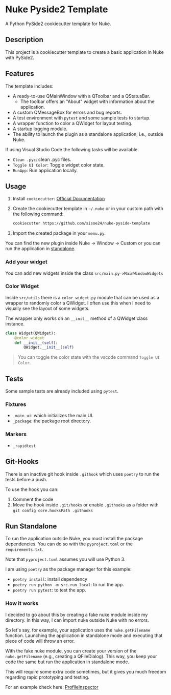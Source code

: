 # Nuke Pyside2 Template

A Python PySide2 cookiecutter template for Nuke.

## Description

This project is a cookiecutter template to create a basic application in Nuke with PySide2.

## Features

The template includes:

- A ready-to-use QMainWindow with a QToolbar and a QStatusBar.
  - The toolbar offers an "About" widget with information about the application.
- A custom QMessageBox for errors and bug reports.
- A test environment with `pytest` and some sample tests to startup.
- A wrapper function to color a QWidget for layout testing.
- A startup logging module.
- The ability to launch the plugin as a standalone application, i.e., outside Nuke.

If using Visual Studio Code the following tasks will be available

- `Clean .pyc`: clean .pyc files.
- `Toggle UI Color`: Toggle widget color state.
- `RunApp`: Run application locally.

## Usage

1. Install `cookiecutter`: [Official Documentation](https://cookiecutter.readthedocs.io/en/latest/installation.html#install-cookiecutter)
2. Create the cookiecutter template in `~/.nuke` or in your custom path with the following command:
  
    ```sh
    cookiecutter https://github.com/sisoe24/nuke-pyside-template
    ```

3. Import the created package in your `menu.py`.

You can find the new plugin inside Nuke -> Window -> Custom or you can run the application in [standalone](#run-local).

### Add your widget

You can add new widgets inside the class `src/main.py->MainWindowWidgets`

### Color Widget 

Inside `src/utils` there is a `color_widget.py` module that can be used as a wrapper to randomly color a QWidget. I often use this when I need to visually see the layout of some widgets.

The wrapper only works on an `__init__` method of a QWidget class instance.

```py
class Widget(QWidget):
    @color_widget
    def __init__(self):
        QWidget.__init__(self)
```

> You can toggle the color state with the vscode command `Toggle UI Color`.

## Tests

Some sample tests are already included using `pytest`.

### Fixtures

- `_main_ui`: which initializes the main UI.
- `_package`: the package root directory.

### Markers

- `_rapidtest`

## Git-Hooks

There is an inactive git hook inside `.githook` which uses `poetry` to run the tests before a push.

To use the hook you can:

1. Comment the code
2. Move the hook inside `.git/hooks` or enable `.githooks` as a folder with `git config core.hooksPath .githooks`

## Run Standalone

To run the application outside Nuke, you must install the package dependencies. You can do so with the `pyproject.toml` or the `requirements.txt`.

Note that `pyproject.toml` assumes you will use Python 3.

I am using `poetry` as the package manager for this example:

- `poetry install`: install dependency
- `poetry run python -m src.run_local`: to run the app.
- `poetry run pytest`: to test the app.

### How it works

I decided to go about this by creating a fake nuke module inside my directory. In this way, I can import nuke outside Nuke with no errors.

So let's say, for example, your application uses the `nuke.getFilename` function. Launching the application in standalone mode and executing that piece of code will throw an error.

With the fake nuke module, you can create your version of the `nuke.getFilename` (e.g., creating a QFileDialog). This way, you keep your code the same but run the application in standalone mode.

This will require some extra code sometimes, but it gives you much freedom regarding rapid prototyping and testing.

For an example check here: [ProfileInspector](https://github.com/sisoe24/ProfileInspector/blob/f4320395219c47aaab6c22bed9b0791ec6b911a4/src/_nuke/fake_nuke.py#L22)

